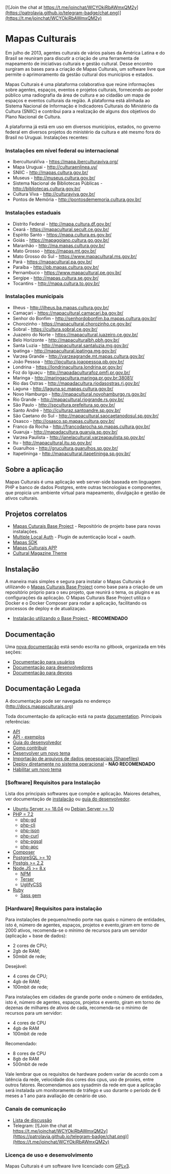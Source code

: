 [![Join the chat at https://t.me/joinchat/WCYOkiRbAWmxQM2y](https://patrolavia.github.io/telegram-badge/chat.png)](https://t.me/joinchat/WCYOkiRbAWmxQM2y)

# Mapas Culturais

Em julho de 2013, agentes culturais de vários países da América Latina e do Brasil se reuniram para discutir a criação de uma ferramenta de mapeamento de iniciativas culturais e gestão cultural. Desse encontro surgiram as bases para a criação de Mapas Culturais, um software livre que permite o aprimoramento da gestão cultural dos municípios e estados.

Mapas Culturais é uma plataforma colaborativa que reúne informações sobre agentes, espaços, eventos e projetos culturais, fornecendo ao poder público uma radiografia da área de cultura e ao cidadão um mapa de espaços e eventos culturais da região. A plataforma está alinhada ao Sistema Nacional de Informação e Indicadores Culturais do Ministério da Cultura (SNIIC) e contribui para a realização de alguns dos objetivos do Plano Nacional de Cultura.

A plataforma já está em uso em diversos municipios, estados, no governo federal em diversos projetos do ministério da cultura e até mesmo fora do Brasil no Uruguai. Instalações recentes: 


### Instalações em nível federal ou internacional
- IberculturaViva - https://mapa.iberculturaviva.org/
- Mapa Uruguai - http://culturaenlinea.uy/
- SNIIC - http://mapas.cultura.gov.br/
- Museus - http://museus.cultura.gov.br/
- Sistema Nacional de Bibliotecas Públicas - http://bibliotecas.cultura.gov.br/
- Cultura Viva - http://culturaviva.gov.br/
- Pontos de Memória - http://pontosdememoria.cultura.gov.br/

### Instalações estaduais
- Distrito Federal - http://mapa.cultura.df.gov.br/
- Ceará - https://mapacultural.secult.ce.gov.br/
- Espírito Santo - https://mapa.cultura.es.gov.br/
- Goiás - https://mapagoiano.cultura.go.gov.br/
- Maranhão - http://ma.mapas.cultura.gov.br/
- Mato Grosso - https://mapas.mt.gov.br/
- Mato Grosso do Sul - https://www.mapacultural.ms.gov.br/
- Pará - https://mapacultural.pa.gov.br/
- Paraíba - http://pb.mapas.cultura.gov.br/
- Pernambuco - https://www.mapacultural.pe.gov.br/
- Sergipe - http://mapas.cultura.se.gov.br/
- Tocantins - http://mapa.cultura.to.gov.br/
### Instalações municipais
- Ilheus - http://ilheus.ba.mapas.cultura.gov.br/
- Camaçari - https://mapacultural.camacari.ba.gov.br/
- Senhor do Bonfim - http://senhordobonfim.ba.mapas.cultura.gov.br/
- Chorozinho - https://mapacultural.chorozinho.ce.gov.br/
- Sobral - https://cultura.sobral.ce.gov.br/
- Juazeiro do Norte - https://mapacultural.juazeiro.ce.gov.br/
- Belo Horizonte - http://mapaculturalbh.pbh.gov.br/
- Santa Luzia - http://mapacultural.santaluzia.mg.gov.br/
- Ipatinga - http://mapacultural.ipatinga.mg.gov.br/
- Varzea Grande - http://varzeagrande.mt.mapas.cultura.gov.br/
- João Pessoa - http://jpcultura.joaopessoa.pb.gov.br/
- Londrina - https://londrinacultura.londrina.pr.gov.br/
- Foz do Iguaçu - http://mapadaculturafoz.pmfi.pr.gov.br/
- Maringa - http://maringacultura.maringa.pr.gov.br:38081/
- Rio das Ostras - http://mapadacultura.riodasostras.rj.gov.br/
- Laguna - http://laguna.sc.mapas.cultura.gov.br/
- Novo Hamburgo - http://mapacultural.novohamburgo.rs.gov.br/
- Rio Grande - http://mapacultural.riogrande.rs.gov.br/
- São Paulo - http://spcultura.prefeitura.sp.gov.br/
- Santo André - http://culturaz.santoandre.sp.gov.br/
- São Caetano do Sul - http://mapacultural.saocaetanodosul.sp.gov.br/
- Osasco - http://osasco.sp.mapas.cultura.gov.br/
- Franco da Rocha - http://francodarocha.sp.mapas.cultura.gov.br/
- Guaruja - http://mapadacultura.guaruja.sp.gov.br/
- Varzea Paulista - http://janelacultural.varzeapaulista.sp.gov.br/
- Itu - http://mapacultural.itu.sp.gov.br/
- Guarulhos - http://grucultura.guarulhos.sp.gov.br/
- Itapetininga - http://mapacultural.itapetininga.sp.gov.br/

## Sobre a aplicação
Mapas Culturais é uma aplicação web server-side baseada em linguagem PHP e banco de dados Postgres, entre outras tecnologias e componentes, que propicia um ambiente virtual para mapeamento, divulgação e gestão de ativos culturais. 

## Projetos correlatos
* [Mapas Cuturais Base Project](https://github.com/hacklabr/mapasculturais-app) - Repositório de projeto base para novas instalações.
* [Multiple Local Auth](https://github.com/mapasculturais/mapasculturais-MultipleLocalAuth) - Plugin de autenticação local + oauth.
* [Mapas SDK](https://github.com/centroculturalsp/MapasSDK)
* [Mapas Culturais APP](https://github.com/hacklabr/mapasculturais-app)
* [Cultural Magazine Theme](https://github.com/hacklabr/cultural)

## Instalação
A maneira mais simples e segura para instalar o Mapas Culturais é utilizando o [Mapas Culturais Base Project](https://github.com/mapasculturais/mapasculturais-base-project) como base para a criação de um repositório próprio para o seu projeto, que reunirá o tema, os plugins e as configurações da aplicação. O Mapas Culturais Base Project utiliza o Docker e o Docker Composer para rodar a aplicação, facilitando os processos de deploy e de atualizaçao.

- [Instalação utilizando o Base Project ](https://github.com/mapasculturais/mapasculturais-base-project#readme) - **RECOMENDADO**
## Documentação

Uma [nova documentação](https://mapasculturais.gitbook.io/bem-vindo-a-a-documentacao-do-mapas/) está sendo escrita no gitbook, organizada em três seções:
- [Documentação para usuários](https://mapasculturais.gitbook.io/documentacao-para-usuarios/)
- [Documentação para desenvolvedores](https://mapasculturais.gitbook.io/documentacao-para-desenvolvedores/formacao-para-desenvolvedores/)
- [Documentação para devops](https://mapasculturais.gitbook.io/documentacao-para-devops/instalacao/)

## Documentação Legada

A documentação pode ser navegada no endereço (http://docs.mapasculturais.org)

Toda documentação da aplicação está na pasta [documentation](documentation). Principais referências: 
- [API](http://docs.mapasculturais.org/apidoc/index.html?doctype=api)
- [API - exemplos](documentation/docs/mc_config_api.md)
- [Guia do desenvolvedor](documentation/docs/mc_developer_guide.md)
- [Como contribuir](documentation/docs/mc_developer_contribute.md)
- [Desenvolver um novo tema](documentation/docs/mc_developer_theme.md)
- [Importação de arquivos de dados geoespaciais (Shapefiles)](documentation/docs/mc_deploy_shapefiles.md)
- [Deploy diretamente no sistema operacional](https://docs.mapasculturais.org/mc_deploy/) - **NÃO RECOMENDADO**
- [Habilitar um novo tema](documentation/docs/mc_deploy_theme.md)

### [Software] Requisitos para Instalação
Lista dos principais softwares que compõe e aplicação. Maiores detalhes, ver documentação de [instalação](documentation/docs/mc_deploy.md) ou [guia do desenvolvedor](documentation/docs/mc_developer_guide.md). 

- [Ubuntu Server >= 18.04](http://www.ubuntu.com) ou [Debian Server >= 10](https://www.debian.org.)
- [PHP = 7.2](http://php.net)
  - [php-gd](http://php.net/manual/pt_BR/book.image.php)
  - [php-cli](https://packages.debian.org/pt-br/jessie/php5-cli)
  - [php-json](http://php.net/manual/pt_BR/book.json.php)
  - [php-curl](http://php.net/manual/pt_BR/book.curl.php)
  - [php-pgsql](http://php.net/manual/pt_BR/book.pgsql.php)
  - [php-apc](http://php.net/manual/pt_BR/book.apc.php)
- [Composer](https://getcomposer.org/)
- [PostgreSQL >= 10](http://www.postgresql.org/)
- [Postgis >= 2.2](http://postgis.net)
- [Node.JS >= 8.x](https://nodejs.org/en/)
  - [NPM](https://www.npmjs.com/)
  - [Terser](https://terser.org/)
  - [UglifyCSS](https://www.npmjs.com/package/gulp-uglifycss)
- [Ruby](https://www.ruby-lang.org/pt)
  - [Sass gem](https://rubygems.org/gems/sass/versions/3.4.22)

### [Hardware] Requisitos para instalação

Para instalações de pequeno/medio porte nas quais o número de entidades, isto é, número de agentes, espaços, projetos e evento,giram em torno de 2000 ativos, recomenda-se o mínimo de recursos para um servidor (aplicação + base de dados):

* 2 cores de CPU;
* 2gb de RAM;
* 50mbit de rede;

Desejável:

*  4 cores de CPU;
* 4gb de RAM;
* 100mbit de rede;

Para instalações em cidades de grande porte onde o número de entidades, isto é, número de agentes, espaços, projetos e evento, giram em torno de dezenas de milhares de ativos de cada, recomenda-se o mínimo de recursos para um servidor:

* 4 cores de CPU
* 4gb de RAM
* 100mbit de rede

Recomendado:
* 8 cores de CPU
* 8gb de RAM
* 500mbit de rede

Vale lembrar que os requisitos de hardware podem variar de acordo com a latência da rede, velocidade dos cores dos cpus, uso de proxies, entre outros fatores. Recomendamos aos sysadmin da rede em que a aplicação será instalada um monitoramento de tráfego e uso durante o período de 6 meses a 1 ano para avaliação de cenário de uso. 

### Canais de comunicação

* [Lista de discussão](https://groups.google.com/forum/?hl=en#!forum/mapas-culturais)
* Telegram: [![Join the chat at https://t.me/joinchat/WCYOkiRbAWmxQM2y](https://patrolavia.github.io/telegram-badge/chat.png)](https://t.me/joinchat/WCYOkiRbAWmxQM2y)

### Licença de uso e desenvolvimento

Mapas Culturais é um software livre licenciado com [GPLv3](http://gplv3.fsf.org). 

